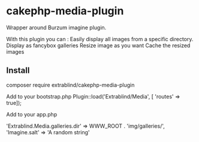 # cakephp-media-plugin
Wrapper around Burzum imagine plugin. 

With this plugin you can : 
  Easily display all images from a specific directory. 
  Display as fancybox galleries
  Resize image as you want
  Cache the resized images

## Install
composer require extrablind/cakephp-media-plugin

Add to your bootstrap.php
Plugin::load('Extrablind/Media', [ 'routes' => true]);



Add to your app.php

'Extrablind.Media.galleries.dir' => WWW_ROOT . 'img/galleries/',
'Imagine.salt' => 'A random string'
